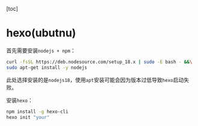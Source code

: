 [toc]

# hexo(ubutnu)

首先需要安装`nodejs + npm`：

```bash
curl -fsSL https://deb.nodesource.com/setup_18.x | sudo -E bash - &&\
sudo apt-get install -y nodejs
```

此处选择安装的是`nodejs18`，使用`apt`安装可能会因为版本过低导致`hexo`启动失败。

安装`hexo`：

```bash
npm install -g hexo-cli
hexo init "your"
```

